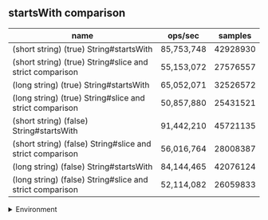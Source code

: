 ## startsWith comparison

|name|ops/sec|samples|
|-|-|-|
|(short string) (true) String#startsWith|85,753,748|42928930|
|(short string) (true) String#slice and strict comparison|55,153,072|27576557|
|(long string) (true) String#startsWith|65,052,071|32526572|
|(long string) (true) String#slice and strict comparison|50,857,880|25431521|
|(short string) (false) String#startsWith|91,442,210|45721135|
|(short string) (false) String#slice and strict comparison|56,016,764|28008387|
|(long string) (false) String#startsWith|84,144,465|42076124|
|(long string) (false) String#slice and strict comparison|52,114,082|26059833|


<details>
<summary>Environment</summary>

* __Machine:__ linux x64 | 4 vCPUs | 7.6GB Mem
* __Run:__ Tue Aug 05 2025 14:46:36 GMT+0000 (Coordinated Universal Time)
* __Node:__ `v24.5.0`
</details>

<!--
{"environment":{"platform":"linux","arch":"x64","cpus":4,"totalMemory":7.59783935546875},"benchmarks":[{"name":"(short string) (true) String#startsWith","samples":42928930,"opsSec":85753748.08951947},{"name":"(short string) (true) String#slice and strict comparison","samples":27576557,"opsSec":55153072.083665214},{"name":"(long string) (true) String#startsWith","samples":32526572,"opsSec":65052071.1612424},{"name":"(long string) (true) String#slice and strict comparison","samples":25431521,"opsSec":50857880.230303906},{"name":"(short string) (false) String#startsWith","samples":45721135,"opsSec":91442210.01391022},{"name":"(short string) (false) String#slice and strict comparison","samples":28008387,"opsSec":56016764.029015996},{"name":"(long string) (false) String#startsWith","samples":42076124,"opsSec":84144465.81493464},{"name":"(long string) (false) String#slice and strict comparison","samples":26059833,"opsSec":52114082.184550256}]}-->
